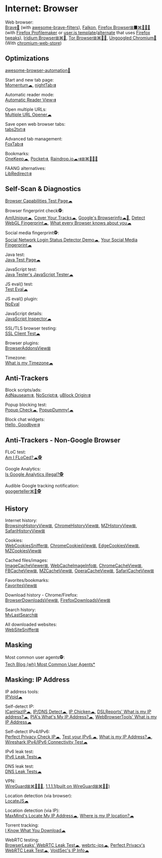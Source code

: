 # Internet: Browser

Web browser:  
[Brave🧛](https://brave.com/) (with [awesome-brave-filters](https://github.com/astariul/awesome-brave-filters)),
[Falkon](https://www.falkon.org/),
[Firefox Browser⊞■⌘🐧🍎🤖](https://www.mozilla.org/en-US/firefox/new/) (with [Firefox Profilemaker](https://ffprofile.com/) or [user.js template](https://github.com/arkenfox/user.js)/[alternate](https://github.com/pyllyukko/user.js/) that uses [Firefox tweaks](https://github.com/loganmarchione/Firefox-tweaks/blob/master/user.js)),
[Iridium Browser⊞⌘🐧](https://iridiumbrowser.de/),
[Tor Browser⊞⌘🐧🤖](https://www.torproject.org/),
[Ungoogled Chromium🧛](https://ungoogled-software.github.io/) (With [chromium-web-store](https://github.com/NeverDecaf/chromium-web-store))

## Optimizations

[awesome-browser-automation💩](https://github.com/angrykoala/awesome-browser-automation)

Start and new tab page:  
[Momentum☁](https://momentumdash.com/),
[nightTab⇉](https://github.com/zombieFox/nightTab)

Automatic reader mode:  
[Automatic Reader View⇉](https://addons.mozilla.org/en-US/firefox/addon/automatic-reader-view/)

Open multiple URLs:  
[Multiple URL Opener☁](https://www.websiteplanet.com/webtools/multiple-url/)

Save open web browser tabs:  
[tabs2txt⇉](https://addons.mozilla.org/en-US/firefox/addon/tabs2txt/)

Advanced tab management:  
[FoxTab⇉](https://www.foxtab.com/)

Bookmarks:  
[OneKeep☁](https://onekeep.com/),
[Pocket⇉](https://getpocket.com/),
[Raindrop.io☁⇉⊞⌘🐧🍎🤖](https://raindrop.io/)

FAANG alternatives:  
[LibRedirect⇉](https://libredirect.github.io/)

## Self-Scan & Diagnostics

[Browser Capabilities Test Page☁](https://www.cyscape.com/showbrow.asp)

Browser fingerprint check🕵️:  
[AmIUnique☁](https://amiunique.org/),
[Cover Your Tracks☁](https://coveryourtracks.eff.org/),
[Google's Browserinfo☁🧛](https://toolbox.googleapps.com/apps/browserinfo/),
[Detect WebGL Fingerprint☁](https://webbrowsertools.com/webgl-fingerprint/),
[What every Browser knows about you☁](https://webkay.robinlinus.com/)

Social media fingerprint🕵️:  
[Social Network Login Status Detector Demo☁](https://www.tomanthony.co.uk/tools/detect-social-network-logins/),
[Your Social Media Fingerprint☁](https://robinlinus.github.io/socialmedia-leak/)

Java test:  
[Java Test Page☁](https://www.math.uh.edu/mathonline/JavaTest/JavaTestPage.htm)

JavaScript test:  
[Java Tester's JavaScript Tester☁](https://javatester.org/javascript.html)

JS eval() test:  
[Test Eval☁](https://webbrowsertools.com/test-eval/)

JS eval() plugin:  
[NoEval](https://mybrowseraddon.com/noeval.html)

JavaScript details:  
[JavaScript Inspector☁](https://webbrowsertools.com/javascript/)

SSL/TLS browser testing:  
[SSL Client Test☁](https://clienttest.ssllabs.com:8443/ssltest/viewMyClient.html)

Browser plugins:  
[BrowserAddonsView⊞](https://www.nirsoft.net/utils/web_browser_addons_view.html)

Timezone:  
[What is my Timezone☁](https://webbrowsertools.com/timezone/)

## Anti-Trackers

Block scripts/ads:  
[AdNauseam⇉](https://adnauseam.io/),
[NoScript⇉](https://noscript.net/),
[uBlock Origin⇉](https://github.com/gorhill/uBlock/)

Popup blocking test:  
[Popup Check☁](https://www.popupcheck.com/#test-popup-blocker),
[PopupDummy!☁](https://www.dummysoftware.com/popupdummy_testpage.html)

Block chat widgets:  
[Hello, Goodbye⇉](https://hellogoodbye.app/)

## Anti-Trackers - Non-Google Browser

FLoC test:  
[Am I FLoCed?☁🕵️](https://amifloced.org/)

Google Analytics:  
[Is Google Analytics illegal?🕵️](https://isgoogleanalyticsillegal.com/)

Audible Google tracking notification:  
[googerteller⌘🐧🕵️](https://github.com/berthubert/googerteller)

## History

Internet history:  
[BrowsingHistoryView⊞](https://www.nirsoft.net/utils/browsing_history_view.html),
[ChromeHistoryView⊞](https://www.nirsoft.net/utils/chrome_history_view.html),
[MZHistoryView⊞](https://www.nirsoft.net/utils/mozilla_history_view.html),
[SafariHistoryView⊞](https://www.nirsoft.net/utils/safari_history_view.html)

Cookies:  
[WebCookiesSniffer⊞](https://www.nirsoft.net/utils/web_cookies_sniffer.html),
[ChromeCookiesView⊞](https://www.nirsoft.net/utils/chrome_cookies_view.html),
[EdgeCookiesView⊞](https://www.nirsoft.net/utils/edge_cookies_view.html),
[MZCookiesView⊞](https://www.nirsoft.net/utils/mzcv.html)

Cached files/images:  
[ImageCacheViewer⊞](https://www.nirsoft.net/utils/image_cache_viewer.html),
[WebCacheImageInfo⊞](https://www.nirsoft.net/utils/web_cache_image_info.html),
[ChromeCacheView⊞](https://www.nirsoft.net/utils/chrome_cache_view.html),
[FBCacheView⊞](https://www.nirsoft.net/utils/facebook_cache_viewer.html),
[MZCacheView⊞](https://www.nirsoft.net/utils/mozilla_cache_viewer.html),
[OperaCacheView⊞](https://www.nirsoft.net/utils/opera_cache_view.html),
[SafariCacheView⊞](https://www.nirsoft.net/utils/safari_cache_view.html)

Favorites/bookmarks:  
[FavoritesView⊞](https://www.nirsoft.net/utils/faview.html)

Download history - Chrome/Firefox:  
[BrowserDownloadsView⊞](https://www.nirsoft.net/utils/web_browser_downloads_view.html),
[FirefoxDownloadsView⊞](https://www.nirsoft.net/utils/firefox_downloads_view.html)

Search history:  
[MyLastSearch⊞](https://www.nirsoft.net/utils/my_last_search.html)

All downloaded websites:  
[WebSiteSniffer⊞](https://www.nirsoft.net/utils/web_site_sniffer.html)

## Masking

Most common user agents🕵️:  
[Tech Blog (wh) Most Common User Agents*](https://techblog.willshouse.com/2012/01/03/most-common-user-agents/)

## Masking: IP Address

IP address tools:  
[IPVoid☁](https://www.ipvoid.com/)

Self-detect IP:  
[ICanHazIP☁](https://icanhazip.com/),
[IP/DNS Detect☁](https://ipleak.net/),
[IP Chicken☁](https://ipchicken.com/),
[DSLReports' What is my IP address?☁](http://www.dslreports.com/whatismyip),
[PIA's What's My IP Address?☁](https://www.privateinternetaccess.com/what-is-my-ip),
[WebBrowserTools' What is my IP Address☁](https://webbrowsertools.com/ip-address/)

Self-detect IPv4/IPv6:  
[Perfect Privacy Check IP☁](https://www.perfect-privacy.com/en/tests/check-ip),
[Test your IPv6.☁](https://test-ipv6.com/),
[What is my IP Address?☁](https://whatismyv6.com/),
[Wireshark IPv4/IPv6 Connectivity Test☁](https://www.wireshark.org/tools/v46status.html)

IPv6 leak test:  
[IPv6 Leak Tests☁](https://ipv6leak.com/)

DNS leak test:  
[DNS Leak Tests☁](https://dnsleak.com/)

VPN:  
[WireGuard⊞⌘🐧🍎🤖](https://www.wireguard.com/),
[1.1.1.1(built on WireGuard⊞⌘🍎🤖)](https://cloudflarewarp.com/)

Location detection (via browser):  
[LocateJS☁](https://iknowwhatyoudownload.com/)

Location detection (via IP):  
[MaxMind's Locate My IP Address☁](https://www.maxmind.com/en/locate-my-ip-address),
[Where is my IP location?☁](https://www.iplocation.net/)

Torrent tracking:  
[I Know What You Download☁](https://iknowwhatyoudownload.com/)

WebRTC testing:  
[BrowserLeaks' WebRTC Leak Test☁](https://browserleaks.com/webrtc),
[webrtc-ips☁](https://diafygi.github.io/webrtc-ips/),
[Perfect Privacy's WebRTC Leak Test☁](https://www.perfect-privacy.com/en/tests/webrtc-leaktest),
[VoidSec's IP Info☁](https://ip.voidsec.com/)
